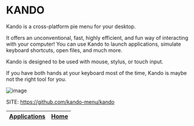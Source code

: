 # KANDO

 Kando is a cross-platform pie menu for your desktop.
 
 It offers an unconventional, fast, highly efficient, and fun way of  interacting with your computer! You can use Kando to launch applications,  simulate keyboard shortcuts, open files, and much more.
 
 Kando is designed to be used with mouse, stylus, or touch input.
 
 If you have both hands at your keyboard most of the time, Kando is maybe  not the right tool for you.
 
 ![image](https://raw.githubusercontent.com/kando-menu/kando/main/docs/img/kando.gif)

 SITE: https://github.com/kando-menu/kando

 | [Applications](https://portable-linux-apps.github.io/apps.html) | [Home](https://portable-linux-apps.github.io)
 | --- | --- |
